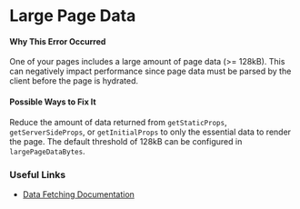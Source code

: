 # Large Page Data

#### Why This Error Occurred

One of your pages includes a large amount of page data (>= 128kB). This can negatively impact performance since page data must be parsed by the client before the page is hydrated.

#### Possible Ways to Fix It

Reduce the amount of data returned from `getStaticProps`, `getServerSideProps`, or `getInitialProps` to only the essential data to render the page. The default threshold of 128kB can be configured in `largePageDataBytes`.

### Useful Links

- [Data Fetching Documentation](https://nextjs.org/docs/basic-features/data-fetching/overview)
